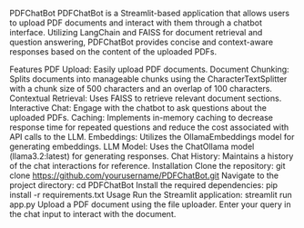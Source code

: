 PDFChatBot
PDFChatBot is a Streamlit-based application that allows users to upload PDF documents and interact with them through a chatbot interface. Utilizing LangChain and FAISS for document retrieval and question answering, PDFChatBot provides concise and context-aware responses based on the content of the uploaded PDFs.

Features
PDF Upload: Easily upload PDF documents.
Document Chunking: Splits documents into manageable chunks using the CharacterTextSplitter with a chunk size of 500 characters and an overlap of 100 characters.
Contextual Retrieval: Uses FAISS to retrieve relevant document sections.
Interactive Chat: Engage with the chatbot to ask questions about the uploaded PDFs.
Caching: Implements in-memory caching to decrease response time for repeated questions and reduce the cost associated with API calls to the LLM.
Embeddings: Utilizes the OllamaEmbeddings model for generating embeddings.
LLM Model: Uses the ChatOllama model (llama3.2:latest) for generating responses.
Chat History: Maintains a history of the chat interactions for reference.
Installation
Clone the repository:
git clone https://github.com/yourusername/PDFChatBot.git
Navigate to the project directory:
cd PDFChatBot
Install the required dependencies:
pip install -r requirements.txt
Usage
Run the Streamlit application:
streamlit run app.py
Upload a PDF document using the file uploader.
Enter your query in the chat input to interact with the document.
